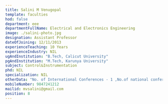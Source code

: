 ```yaml
---
title: Salini M Venugopal
template: faculties
hod: false
department: eee
departmentFullName: Electrical and Electronics Engineering
image: ./salini-photo.jpg
designation: Assistant Professor
dateOfJoining: 12/11/2013
experienceTeaching: 10 Years
experienceIndustry: NIL
ugAndInstitution: "B.Tech, Calicut University"
pgAndInstitution: "M.Tech, Karunya University"
subject: Control&Instrumentation
phd: NIL
specialization: NIL
otherData: "No. of International Conferences - 1 ,No.of national conferences - 1"
mobileNumber: 9847241212
mailid: mvsalini@gmail.com
position: 8
---
```


